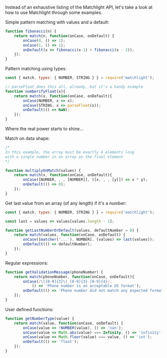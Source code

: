 <!--bl
    (filemeta
        (title "Examples")
    )
/bl-->

Instead of an exhaustive listing of the Matchlight API, let's take a look at how to use Matchlight through some examples.

Simple pattern matching with values and a default:

```javascript
function fibonacci(n) {
    return match(n, function(onCase, onDefault) {
        onCase(0, () => 1);
        onCase(1, () => 1);
        onDefault(x => fibonacci(x-1) + fibonacci(x - 2));
    });
}
```

Pattern matching using types:

```javascript
const { match, types: { NUMBER, STRING } } = require('matchlight');

// parseFloat does this all, already, but it's a handy example
function numberifyFloat(x){
    return match(x, function(onCase, onDefault){
        onCase(NUMBER, x => x);
        onCase(STRING, x => parseFloat(x));
        onDefault(() => NaN);
    });
}
```

Where the real power starts to shine...

Match on data shape:

```javascript
/*
In this example, the array must be exactly 4 elements long
with a single number in an array as the final element
*/

function multiplyOnMatch(values) {
    return match(x, function(onCase, onDefault){
        onCase([NUMBER, , , [NUMBER]], ([x, , , [y]]) => x * y);
        onDefault(() => 0);
    });
}
```

Get last value from an array (of any length) if it's a number:

```javascript
const { match, types: { NUMBER, STRING } } = require('matchlight');

const last = values => values[values.length - 1];

function getLastNumberOrDefault(values, defaultNumber = 0) {
    return match(values, function(onCase, onDefault) {
        onCase([matcher('...'), NUMBER], (values) => last(values));
        onDefault(() => defaultNumber);
    });
}
```

Regular expressions:

```javascript
function getValidationMessage(phoneNumber) {
    return match(phoneNumber, function(onCase, onDefault){
        onCase(/\([0-9]{3}\) [0-9]{3}-[0-9]{4}/,
            () => 'Phone number is an acceptable US format');
        onDefault(() => 'Phone number did not match any expected format');
    });
}
```

User defined functions:

```javascript
function getNumberType(value) {
    return match(value, function(onCase, onDefault) {
        onCase(value => !NUMBER(value), () => 'nan');
        onCase(value => Math.abs(value) === Infinity, () => 'infinity');
        onCase(value => Math.floor(value) === value, () => 'int');
        onDefault(() => 'float');
    });
}
```
